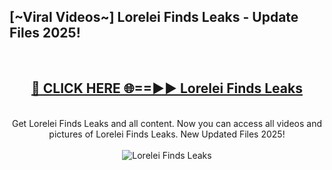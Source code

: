 <h2>[~Viral Videos~] Lorelei Finds Leaks - Update Files 2025!</h2>
<br>
<div align="center">
<h2><a href="https://betterlinks.top/A2PfLJ" rel="nofollow">🔴 CLICK HERE 🌐==►► Lorelei Finds Leaks</a></h2>
<br>
Get Lorelei Finds Leaks and all content. Now you can access all videos and pictures of Lorelei Finds Leaks. New Updated Files 2025!
<br>
<br>
<a href="https://betterlinks.top/A2PfLJ" rel="nofollow" data-target="animated-image.originalLink"><img src="https://i.ibb.co.com/WyWwxjT/player-gif2.gif" alt="Lorelei Finds Leaks" style="max-width: 100%; display: inline-block;" data-target="animated-image.originalImage"></a>
</div>
<br>
